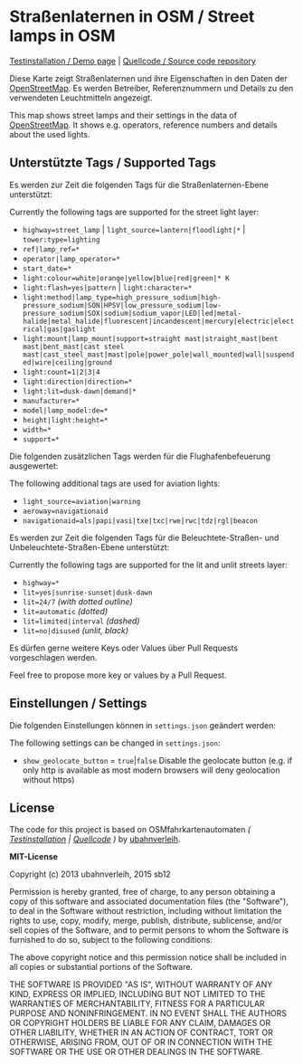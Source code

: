 # Straßenlaternen in OSM / Street lamps in OSM

[Testinstallation / Demo page](https://sb12.github.io/OSMStreetLight/) | [Quellcode / Source code repository](https://github.com/sb12/OSMStreetLight)

Diese Karte zeigt Straßenlaternen und ihre Eigenschaften in den Daten der [OpenStreetMap](http://osm.org). Es werden Betreiber, Referenznummern und Details zu den verwendeten Leuchtmitteln angezeigt.

This map shows street lamps and their settings in the data of [OpenStreetMap](http://osm.org). It shows e.g. operators, reference numbers and details about the used lights.</p>


## Unterstützte Tags / Supported Tags

Es werden zur Zeit die folgenden Tags für die Straßenlaternen-Ebene unterstützt:

Currently the following tags are supported for the street light layer:

* `highway=street_lamp` | `light_source=lantern|floodlight|*` | `tower:type=lighting`
* `ref|lamp_ref=*`
* `operator|lamp_operator=*`
* `start_date=*`
* `light:colour=white|orange|yellow|blue|red|green|* K`
* `light:flash=yes|pattern` | `light:character=*`
* `light:method|lamp_type=high_pressure_sodium|high-pressure_sodium|SON|HPSV|low_pressure_sodium|low-pressure_sodium|SOX|sodium|sodium_vapor|LED|led|metal-halide|metal_halide|fluorescent|incandescent|mercury|electric|electrical|gas|gaslight`
* `light:mount|lamp_mount|support=straight mast|straight_mast|bent mast|bent_mast|cast steel mast|cast_steel_mast|mast|pole|power_pole|wall_mounted|wall|suspended|wire|ceiling|ground`
* `light:count=1|2|3|4`
* `light:direction|direction=*`
* `light:lit=dusk-dawn|demand|*`
* `manufacturer=*`
* `model|lamp_model:de=*`
* `height|light:height=*`
* `width=*`
* `support=*`

Die folgenden zusätzlichen Tags werden für die Flughafenbefeuerung ausgewertet:

The following additional tags are used for aviation lights:

* `light_source=aviation|warning`
* `aeroway=navigationaid`
* `navigationaid=als|papi|vasi|txe|txc|rwe|rwc|tdz|rgl|beacon`

Es werden zur Zeit die folgenden Tags für die Beleuchtete-Straßen- und Unbeleuchtete-Straßen-Ebene unterstützt:

Currently the following tags are supported for the lit and unlit streets layer:

* `highway=*` 
* `lit=yes|sunrise-sunset|dusk-dawn`
* `lit=24/7` _(with dotted outline)_
* `lit=automatic` _(dotted)_
* `lit=limited|interval` _(dashed)_
* `lit=no|disused` _(unlit, black)_


Es dürfen gerne weitere Keys oder Values über Pull Requests vorgeschlagen werden.

Feel free to propose more key or values by a Pull Request.

## Einstellungen / Settings

Die folgenden Einstellungen können in `settings.json` geändert werden:

The following settings can be changed in `settings.json`:

* `show_geolocate_button` = `true`|`false` Disable the geolocate button (e.g. if only http is available as most modern browsers will deny geolocation without https)

## License

The code for this project is based on OSMfahrkartenautomaten *( [Testinstallation](https://ubahnverleih.github.io/OSMfahrkartenautomaten/) | [Quellcode](https://github.com/ubahnverleih/OSMfahrkartenautomaten) )* by [ubahnverleih](https://github.com/ubahnverleih).


**MIT-License**

Copyright (c) 2013 ubahnverleih, 2015 sb12

 Permission is hereby granted, free of charge, to any person obtaining a copy of this software and associated documentation files (the "Software"), to deal in the Software without restriction, including without limitation the rights to use, copy, modify, merge, publish, distribute, sublicense, and/or sell copies of the Software, and to permit persons to whom the Software is furnished to do so, subject to the following conditions:

The above copyright notice and this permission notice shall be included in all copies or substantial portions of the Software.

THE SOFTWARE IS PROVIDED "AS IS", WITHOUT WARRANTY OF ANY KIND, EXPRESS OR IMPLIED, INCLUDING BUT NOT LIMITED TO THE WARRANTIES OF MERCHANTABILITY, FITNESS FOR A PARTICULAR PURPOSE AND NONINFRINGEMENT. IN NO EVENT SHALL THE AUTHORS OR COPYRIGHT HOLDERS BE LIABLE FOR ANY CLAIM, DAMAGES OR OTHER LIABILITY, WHETHER IN AN ACTION OF CONTRACT, TORT OR OTHERWISE, ARISING FROM, OUT OF OR IN CONNECTION WITH THE SOFTWARE OR THE USE OR OTHER DEALINGS IN THE SOFTWARE.
